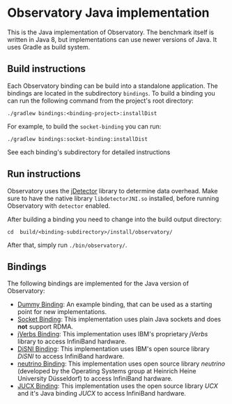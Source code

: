 # Observatory Java implementation

This is the Java implementation of Observatory. The benchmark itself is written in Java 8, but implementations can use newer versions of Java. It uses Gradle as build system.

## Build instructions

Each Observatory binding can be build into a standalone application. The bindings are located in the subdirectory `bindings`. To build a binding you can run the following command from the project's root directory:

```
./gradlew bindings:<binding-project>:installDist
```

For example, to build the `socket-binding` you can run:

```
./gradlew bindings:socket-binding:installDist
```

See each binding's subdirectory for detailed instructions

## Run instructions

Observatory uses the [jDetector](https://github.com/hhu-bsinfo/jdetector) library to determine data overhead. Make sure to have the native library `libdetectorJNI.so` installed, before running Observatory with `detector` enabled.

After building a binding you need to change into the build output directory:

```
cd  build/<binding-subdirectory>/install/observatory/
```

After that, simply run `./bin/observatory/`.

## Bindings

The following bindings are implemented for the Java version of Observatory:
 - [Dummy Binding](https://github.com/hhu-bsinfo/observatory/tree/development/java/bindings/dummy-binding): An example binding, that can be used as a starting point for new implementations.
 - [Socket Binding](https://github.com/hhu-bsinfo/observatory/tree/development/java/bindings/socket-binding): This implementation uses plain Java sockets and does **not** support RDMA.
 - [jVerbs Binding](https://github.com/hhu-bsinfo/observatory/tree/development/java/bindings/jverbs-binding): This implementation uses IBM's proprietary *jVerbs* library to access InfiniBand hardware.
 - [DiSNI Binding](https://github.com/hhu-bsinfo/observatory/tree/development/java/bindings/disni-binding): This implementation uses IBM's open source library *DiSNI* to access InfiniBand hardware.
 - [neutrino Binding](https://github.com/hhu-bsinfo/observatory/tree/development/java/bindings/neutrino-binding): This implementation uses open source library *neutrino* (developed by the Operating Systems group at Heinrich Heine University Düsseldorf) to access InfiniBand hardware.
 - [JUCX Binding](https://github.com/hhu-bsinfo/observatory/tree/development/java/bindings/jucx-binding): This implementation uses the open source library *UCX* and it's Java binding *JUCX* to access InfiniBand hardware.